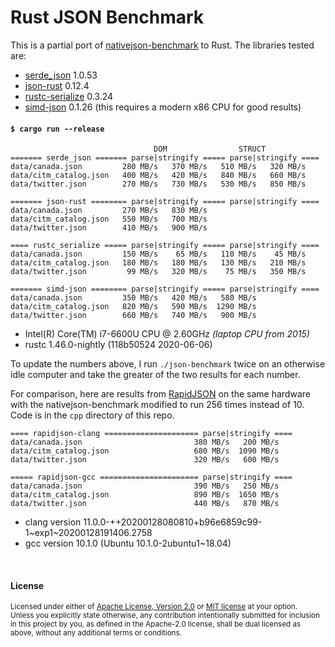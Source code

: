 # Rust JSON Benchmark

This is a partial port of [nativejson-benchmark] to Rust. The libraries tested
are:

- [serde\_json] 1.0.53
- [json-rust] 0.12.4
- [rustc-serialize] 0.3.24
- [simd-json] 0.1.26 (this requires a modern x86 CPU for good results)

[nativejson-benchmark]: https://github.com/miloyip/nativejson-benchmark
[serde\_json]: https://github.com/serde-rs/json
[json-rust]: https://github.com/maciejhirsz/json-rust
[rustc-serialize]: https://github.com/rust-lang-nursery/rustc-serialize
[simd-json]: https://github.com/Licenser/simdjson-rs

#### `$ cargo run --release`

```
                                DOM                STRUCT
======= serde_json ======= parse|stringify ===== parse|stringify ====
data/canada.json         280 MB/s   370 MB/s   510 MB/s   320 MB/s
data/citm_catalog.json   400 MB/s   420 MB/s   840 MB/s   660 MB/s
data/twitter.json        270 MB/s   730 MB/s   530 MB/s   850 MB/s

======= json-rust ======== parse|stringify ===== parse|stringify ====
data/canada.json         270 MB/s   830 MB/s
data/citm_catalog.json   550 MB/s   700 MB/s
data/twitter.json        410 MB/s   900 MB/s

==== rustc_serialize ===== parse|stringify ===== parse|stringify ====
data/canada.json         150 MB/s    65 MB/s   110 MB/s    45 MB/s
data/citm_catalog.json   180 MB/s   180 MB/s   130 MB/s   210 MB/s
data/twitter.json         99 MB/s   320 MB/s    75 MB/s   350 MB/s

======= simd-json ======== parse|stringify ===== parse|stringify ====
data/canada.json         350 MB/s   420 MB/s   580 MB/s
data/citm_catalog.json   820 MB/s   590 MB/s  1290 MB/s
data/twitter.json        660 MB/s   740 MB/s   900 MB/s
```

- Intel(R) Core(TM) i7-6600U CPU @ 2.60GHz *(laptop CPU from 2015)*
- rustc 1.46.0-nightly (118b50524 2020-06-06)

To update the numbers above, I run `./json-benchmark` twice on an otherwise idle
computer and take the greater of the two results for each number.

For comparison, here are results from [RapidJSON] on the same hardware with the
nativejson-benchmark modified to run 256 times instead of 10. Code is in the
`cpp` directory of this repo.

[RapidJSON]: https://github.com/miloyip/rapidjson

```
==== rapidjson-clang ===================== parse|stringify ====
data/canada.json                         380 MB/s   200 MB/s
data/citm_catalog.json                   680 MB/s  1090 MB/s
data/twitter.json                        320 MB/s   600 MB/s

===== rapidjson-gcc ====================== parse|stringify ====
data/canada.json                         390 MB/s   250 MB/s
data/citm_catalog.json                   890 MB/s  1650 MB/s
data/twitter.json                        440 MB/s   870 MB/s
```

- clang version 11.0.0-++20200128080810+b96e6859c99-1~exp1~20200128191406.2758
- gcc version 10.1.0 (Ubuntu 10.1.0-2ubuntu1~18.04)

<br>

#### License

<sup>
Licensed under either of <a href="LICENSE-APACHE">Apache License, Version
2.0</a> or <a href="LICENSE-MIT">MIT license</a> at your option.
</sup>

<br>

<sub>
Unless you explicitly state otherwise, any contribution intentionally submitted
for inclusion in this project by you, as defined in the Apache-2.0 license,
shall be dual licensed as above, without any additional terms or conditions.
</sub>
